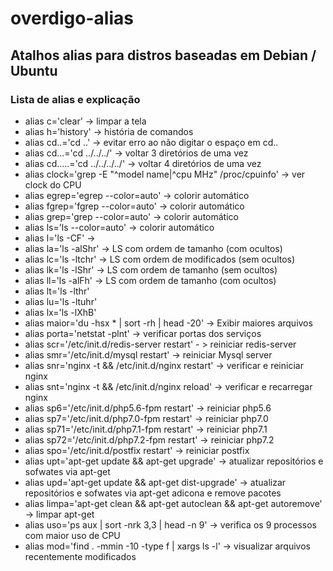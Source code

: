 # overdigo-alias

## Atalhos alias para distros baseadas em Debian / Ubuntu

### Lista de alias e explicação

- alias c='clear' -> limpar a tela
- alias h='history' -> história de comandos
- alias cd..='cd ..' -> evitar erro ao não digitar o espaço em cd..
- alias cd...='cd ../../../' -> voltar 3 diretórios de uma vez
- alias cd.....='cd ../../../../' -> voltar 4 diretórios de uma vez
- alias clock='grep -E "^model name|^cpu MHz" /proc/cpuinfo' -> ver clock do CPU
- alias egrep='egrep --color=auto' -> colorir automático
- alias fgrep='fgrep --color=auto' -> colorir automático
- alias grep='grep --color=auto' -> colorir automático
- alias ls='ls --color=auto' -> colorir automático
- alias l='ls -CF' -> 
- alias la='ls -alShr' -> LS com ordem de tamanho (com ocultos)
- alias lc='ls -ltchr' -> LS com ordem de modificados (sem ocultos)
- alias lk='ls -lShr' -> LS com ordem de tamanho (sem ocultos)
- alias ll='ls -alFh' -> LS com ordem de tamanho (com ocultos)
- alias lt='ls -lthr'
- alias lu='ls -ltuhr'
- alias lx='ls -lXhB'
- alias maior='du -hsx * | sort -rh | head -20' -> Exibir maiores arquivos
- alias porta='netstat -plnt' -> verificar portas dos serviços 
- alias scr='/etc/init.d/redis-server restart' - > reiniciar redis-server
- alias smr='/etc/init.d/mysql restart' -> reiniciar Mysql server
- alias snr='nginx -t && /etc/init.d/nginx restart' -> verificar e reiniciar nginx
- alias snt='nginx -t && /etc/init.d/nginx reload' -> verificar e recarregar nginx
- alias sp6='/etc/init.d/php5.6-fpm restart' -> reiniciar php5.6
- alias sp7='/etc/init.d/php7.0-fpm restart' -> reiniciar php7.0
- alias sp71='/etc/init.d/php7.1-fpm restart' -> reiniciar php7.1
- alias sp72='/etc/init.d/php7.2-fpm restart' -> reiniciar php7.2
- alias spo='/etc/init.d/postfix restart' -> reiniciar postfix
- alias upt='apt-get update && apt-get upgrade' -> atualizar repositórios e sofwates via apt-get
- alias upd='apt-get update && apt-get dist-upgrade' -> atualizar repositórios e sofwates via apt-get adicona e remove pacotes
- alias limpa='apt-get clean && apt-get autoclean && apt-get autoremove' -> limpar apt-get
- alias uso='ps aux | sort -nrk 3,3 | head -n 9' -> verifica os 9 processos com maior uso de CPU
- alias mod='find . -mmin -10 -type f | xargs ls -l' -> visualizar arquivos recentemente modificados
